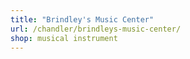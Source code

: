 ```yaml
---
title: "Brindley's Music Center"
url: /chandler/brindleys-music-center/
shop: musical instrument
---
```

